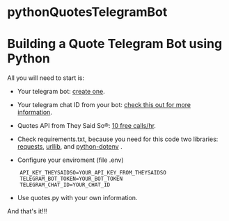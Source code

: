 
# pythonQuotesTelegramBot

# Building a Quote Telegram Bot using Python

All you will need to start is:

* Your telegram bot: [create one](https://core.telegram.org/bots).

* Your telegram chat ID from your bot: [check this out for more information](https://core.telegram.org/bots#3-how-do-i-create-a-bot).

* Quotes API from They Said So®: [10 free calls/hr](https://theysaidso.com/api/).

* Check requirements.txt, because you need for this code two libraries: [requests](https://pypi.org/project/requests/), [urllib](https://pypi.org/project/urllib3/), and [python-dotenv](https://pypi.org/project/python-dotenv/) .
*  Configure your enviroment (file .env)
```
	API_KEY_THEYSAIDSO=YOUR_API_KEY_FROM_THEYSAIDSO
	TELEGRAM_BOT_TOKEN=YOUR_BOT_TOKEN
	TELEGRAM_CHAT_ID=YOUR_CHAT_ID
```

* Use quotes.py with your own information.

  

And that's it!!!
